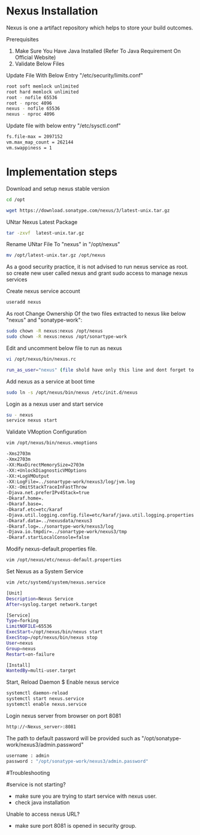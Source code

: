 # Nexus Installation
Nexus is one a artifact repository which helps to store your build outcomes.  


Prerequisites
1. Make Sure You Have Java Installed (Refer To Java Requirement On Official Website)
2. Validate Below Files 

Update File With Below Entry "/etc/security/limits.conf"

```sh
root soft memlock unlimited
root hard memlock unlimited
root - nofile 65536
root - nproc 4096
nexus - nofile 65536
nexus - nproc 4096
```

Update file with below entry  "/etc/sysctl.conf"

```sh
fs.file-max = 2097152
vm.max_map_count = 262144
vm.swappiness = 1
```

# Implementation steps 
Download and setup nexus stable version

```sh 
cd /opt
```
```sh 
wget https://download.sonatype.com/nexus/3/latest-unix.tar.gz
```
UNtar Nexus Latest Package
```sh 
tar -zxvf  latest-unix.tar.gz
```

Rename UNtar File To "nexus"  in "/opt/nexus" 

```sh 
mv /opt/latest-unix.tar.gz /opt/nexus
```

As a good security practice, it is not advised to run nexus service as root. so create new user called nexus and grant sudo access to manage nexus services 

Create nexus service account 
```sh 
useradd nexus
```
As root Change Ownership Of the two files extracted  to nexus  like below "nexus" and "sonatype-work":
```sh 
sudo chown -R nexus:nexus /opt/nexus
sudo chown -R nexus:nexus /opt/sonartype-work
```
Edit and uncomment below file to run as nexus

```sh 
vi /opt/nexus/bin/nexus.rc
```
```sh 
run_as_user="nexus" (file shold have only this line and dont forget to uncomment "remove #")
```
Add nexus as a service at boot time
```sh
sudo ln -s /opt/nexus/bin/nexus /etc/init.d/nexus
```
Login as a nexus user and start service

```sh
su - nexus
service nexus start
```
Validate VMoption Configuration 
```sh 
vim /opt/nexus/bin/nexus.vmoptions
```

```sh
-Xms2703m
-Xmx2703m
-XX:MaxDirectMemorySize=2703m
-XX:+UnlockDiagnosticVMOptions
-XX:+LogVMOutput
-XX:LogFile=../sonartype-work/nexus3/log/jvm.log
-XX:-OmitStackTraceInFastThrow
-Djava.net.preferIPv4Stack=true
-Dkaraf.home=.
-Dkaraf.base=.
-Dkaraf.etc=etc/karaf
-Djava.util.logging.config.file=etc/karaf/java.util.logging.properties
-Dkaraf.data=../nexusdata/nexus3
-Dkaraf.log=../sonartype-work/nexus3/log
-Djava.io.tmpdir=../sonartype-work/nexus3/tmp
-Dkaraf.startLocalConsole=false
```
Modify nexus-default.properties file.

```sh
vim /opt/nexus/etc/nexus-default.properties
```
Set Nexus as a System Service

```sh
vim /etc/systemd/system/nexus.service
``` 
 ```sh
 [Unit]
Description=Nexus Service
After=syslog.target network.target

[Service]
Type=forking
LimitNOFILE=65536
ExecStart=/opt/nexus/bin/nexus start
ExecStop=/opt/nexus/bin/nexus stop
User=nexus
Group=nexus
Restart=on-failure

[Install]
WantedBy=multi-user.target
```
Start, Reload Daemon $ Enable nexus service 
```sh
systemctl daemon-reload
systemctl start nexus.service
systemctl enable nexus.service
```
 
Login nexus server from browser on port 8081
```sh
http://<Nexus_server>:8081
```
The path to default password will be provided such as "/opt/sonatype-work/nexus3/admin.password"

```sh
username : admin  
password : "/opt/sonatype-work/nexus3/admin.password"
```
#Troubleshooting

#service is not starting?
- make sure you are trying to start service with nexus user. 
- check java installation

Unable to access nexus URL?
- make sure port 8081 is opened in security group. 


